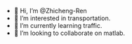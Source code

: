 - 👋 Hi, I’m @Zhicheng-Ren
- 👀 I’m interested in transportation.
- 🌱 I’m currently learning traffic.  
- 💞️ I’m looking to collaborate on matlab.

<!---
Zhicheng-Ren/Zhicheng-Ren is a ✨ special ✨ repository because its `README.md` (this file) appears on your GitHub profile.
You can click the Preview link to take a look at your changes.
--->
